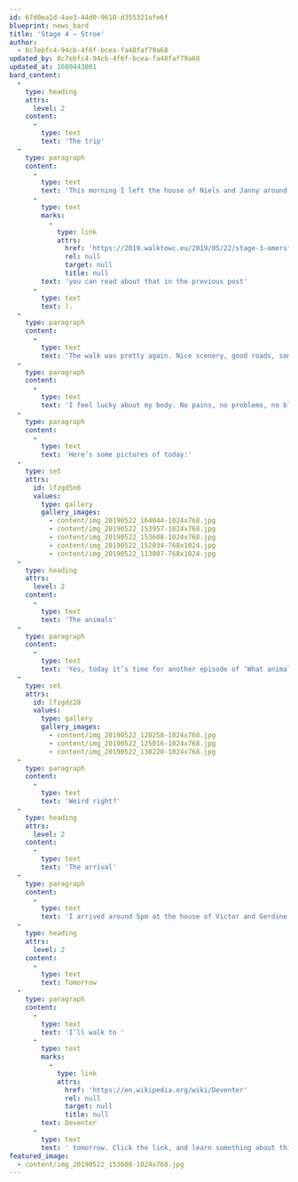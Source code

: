 ```yaml
---
id: 67d0ea1d-4ae3-44d0-9610-d355321afe6f
blueprint: news_bard
title: 'Stage 4 – Stroe'
author:
  - 8c7ebfc4-94cb-4f6f-bcea-fa48faf79a68
updated_by: 8c7ebfc4-94cb-4f6f-bcea-fa48faf79a68
updated_at: 1680443081
bard_content:
  -
    type: heading
    attrs:
      level: 2
    content:
      -
        type: text
        text: 'The trip'
  -
    type: paragraph
    content:
      -
        type: text
        text: 'This morning I left the house of Niels and Janny around 10am. I walked the first 3km with Niels, after which we said goodbye and I thanked him again for his hospitality, and the hard-disk. ('
      -
        type: text
        marks:
          -
            type: link
            attrs:
              href: 'https://2019.walktowc.eu/2019/05/22/stage-3-amersfoort/'
              rel: null
              target: null
              title: null
        text: 'you can read about that in the previous post'
      -
        type: text
        text: ).
  -
    type: paragraph
    content:
      -
        type: text
        text: 'The walk was pretty again. Nice scenery, good roads, some with a few cyclists that were not happy I was walking on ‘their’ cycling path. Guess they had a bad day.'
  -
    type: paragraph
    content:
      -
        type: text
        text: 'I feel lucky about my body. No pains, no problems, no blisters. Just happiness. Happiness about the fact that I can do this, and help the WordPress community.'
  -
    type: paragraph
    content:
      -
        type: text
        text: 'Here’s some pictures of today:'
  -
    type: set
    attrs:
      id: lfzgd5n6
      values:
        type: gallery
        gallery_images:
          - content/img_20190522_164044-1024x768.jpg
          - content/img_20190522_153957-1024x768.jpg
          - content/img_20190522_153608-1024x768.jpg
          - content/img_20190522_152034-768x1024.jpg
          - content/img_20190522_113807-768x1024.jpg
  -
    type: heading
    attrs:
      level: 2
    content:
      -
        type: text
        text: 'The animals'
  -
    type: paragraph
    content:
      -
        type: text
        text: 'Yes, today it’s time for another episode of ‘What animals has Marcel seen today?’ #WAHMST. Well today, I’ve got two special ones for you. Here they are:'
  -
    type: set
    attrs:
      id: lfzgdz28
      values:
        type: gallery
        gallery_images:
          - content/img_20190522_120258-1024x768.jpg
          - content/img_20190522_125016-1024x768.jpg
          - content/img_20190522_130220-1024x768.jpg
  -
    type: paragraph
    content:
      -
        type: text
        text: 'Weird right?'
  -
    type: heading
    attrs:
      level: 2
    content:
      -
        type: text
        text: 'The arrival'
  -
    type: paragraph
    content:
      -
        type: text
        text: 'I arrived around 5pm at the house of Victor and Gerdine and their dog Zulu. I’m writing this after dinner, I was treated on wraps with veggies and chicken. Perfect for the next stage.'
  -
    type: heading
    attrs:
      level: 2
    content:
      -
        type: text
        text: Tomorrow
  -
    type: paragraph
    content:
      -
        type: text
        text: 'I’ll walk to '
      -
        type: text
        marks:
          -
            type: link
            attrs:
              href: 'https://en.wikipedia.org/wiki/Deventer'
              rel: null
              target: null
              title: null
        text: Deventer
      -
        type: text
        text: ' tomorrow. Click the link, and learn something about this city. See you tomorrow!'
featured_image:
  - content/img_20190522_153608-1024x768.jpg
---
```

